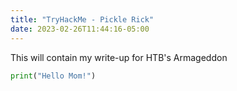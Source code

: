 ```yaml
---
title: "TryHackMe - Pickle Rick"
date: 2023-02-26T11:44:16-05:00
---
```

This will contain my write-up for HTB's Armageddon

```Python
print("Hello Mom!")
```
